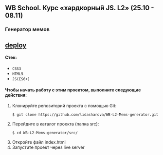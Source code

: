 ## WB School. Курс «хардкорный JS. L2» (25.10 - 08.11)

### Генератор мемов

## [deploy](https://lida-sharova-mems-generator.netlify.app/)

#### Стек:

- `CSS3`
- `HTML5`
- `JS(ES6+)`

#### Чтобы начать работу с этим проектом, выполните следующие действия:

1. Клонируйте репозиторий проекта с помощью Git:
   ```bash
   $ git clone https://github.com/lidasharova/WB-L2-Mems-generator.git
   ```
2. Перейдите в каталог проекта (папка src):
   ```bash
   $ cd WB-L2-Mems-generator/src/
   ```
3. Откройте файл index.html
4. Запустите проект через live server
